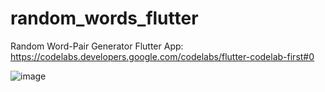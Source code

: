 # random_words_flutter

Random Word-Pair Generator Flutter App:
https://codelabs.developers.google.com/codelabs/flutter-codelab-first#0


![image](https://github.com/mqasim41/random_words_flutter/assets/114048264/85061077-936d-4ecf-a069-cfa89a73caf1)

